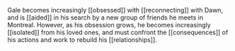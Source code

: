 Gale becomes increasingly [[obsessed]] with [[reconnecting]] with Dawn, and is [[aided]] in his search by a new group of friends he meets in Montreal. However, as his obsession grows, he becomes increasingly [[isolated]] from his loved ones, and must confront the [[consequences]] of his actions and work to rebuild his [[relationships]].